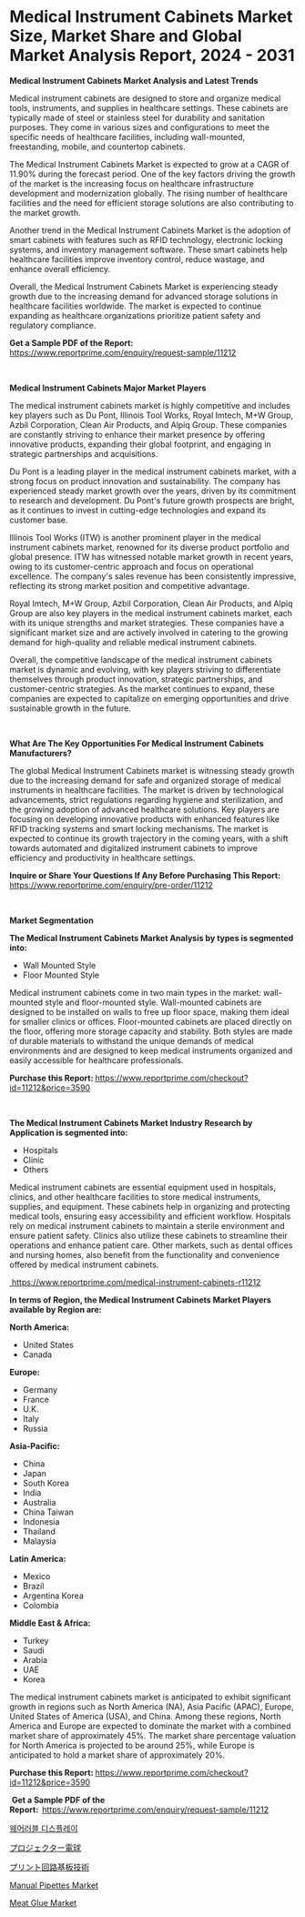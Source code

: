 <p><h1>Medical Instrument Cabinets Market Size, Market Share and Global Market Analysis Report, 2024 - 2031</h1></p><p><strong>Medical Instrument Cabinets Market Analysis and Latest Trends</strong></p>
<p><p>Medical instrument cabinets are designed to store and organize medical tools, instruments, and supplies in healthcare settings. These cabinets are typically made of steel or stainless steel for durability and sanitation purposes. They come in various sizes and configurations to meet the specific needs of healthcare facilities, including wall-mounted, freestanding, mobile, and countertop cabinets.</p><p>The Medical Instrument Cabinets Market is expected to grow at a CAGR of 11.90% during the forecast period. One of the key factors driving the growth of the market is the increasing focus on healthcare infrastructure development and modernization globally. The rising number of healthcare facilities and the need for efficient storage solutions are also contributing to the market growth.</p><p>Another trend in the Medical Instrument Cabinets Market is the adoption of smart cabinets with features such as RFID technology, electronic locking systems, and inventory management software. These smart cabinets help healthcare facilities improve inventory control, reduce wastage, and enhance overall efficiency.</p><p>Overall, the Medical Instrument Cabinets Market is experiencing steady growth due to the increasing demand for advanced storage solutions in healthcare facilities worldwide. The market is expected to continue expanding as healthcare organizations prioritize patient safety and regulatory compliance.</p></p>
<p><strong>Get a Sample PDF of the Report:&nbsp;</strong> <a href="https://www.reportprime.com/enquiry/request-sample/11212">https://www.reportprime.com/enquiry/request-sample/11212</a></p>
<p>&nbsp;</p>
<p><strong>Medical Instrument Cabinets Major Market Players</strong></p>
<p><p>The medical instrument cabinets market is highly competitive and includes key players such as Du Pont, Illinois Tool Works, Royal Imtech, M+W Group, Azbil Corporation, Clean Air Products, and Alpiq Group. These companies are constantly striving to enhance their market presence by offering innovative products, expanding their global footprint, and engaging in strategic partnerships and acquisitions.</p><p>Du Pont is a leading player in the medical instrument cabinets market, with a strong focus on product innovation and sustainability. The company has experienced steady market growth over the years, driven by its commitment to research and development. Du Pont's future growth prospects are bright, as it continues to invest in cutting-edge technologies and expand its customer base.</p><p>Illinois Tool Works (ITW) is another prominent player in the medical instrument cabinets market, renowned for its diverse product portfolio and global presence. ITW has witnessed notable market growth in recent years, owing to its customer-centric approach and focus on operational excellence. The company's sales revenue has been consistently impressive, reflecting its strong market position and competitive advantage.</p><p>Royal Imtech, M+W Group, Azbil Corporation, Clean Air Products, and Alpiq Group are also key players in the medical instrument cabinets market, each with its unique strengths and market strategies. These companies have a significant market size and are actively involved in catering to the growing demand for high-quality and reliable medical instrument cabinets.</p><p>Overall, the competitive landscape of the medical instrument cabinets market is dynamic and evolving, with key players striving to differentiate themselves through product innovation, strategic partnerships, and customer-centric strategies. As the market continues to expand, these companies are expected to capitalize on emerging opportunities and drive sustainable growth in the future.</p></p>
<p>&nbsp;</p>
<p><strong>What Are The Key Opportunities For Medical Instrument Cabinets Manufacturers?</strong></p>
<p><p>The global Medical Instrument Cabinets market is witnessing steady growth due to the increasing demand for safe and organized storage of medical instruments in healthcare facilities. The market is driven by technological advancements, strict regulations regarding hygiene and sterilization, and the growing adoption of advanced healthcare solutions. Key players are focusing on developing innovative products with enhanced features like RFID tracking systems and smart locking mechanisms. The market is expected to continue its growth trajectory in the coming years, with a shift towards automated and digitalized instrument cabinets to improve efficiency and productivity in healthcare settings.</p></p>
<p><strong>Inquire or Share Your Questions If Any Before Purchasing This Report:</strong> <a href="https://www.reportprime.com/enquiry/pre-order/11212">https://www.reportprime.com/enquiry/pre-order/11212</a></p>
<p>&nbsp;</p>
<p><strong>Market Segmentation</strong></p>
<p><strong>The Medical Instrument Cabinets Market Analysis by types is segmented into:</strong></p>
<p><ul><li>Wall Mounted Style</li><li>Floor Mounted Style</li></ul></p>
<p><p>Medical instrument cabinets come in two main types in the market: wall-mounted style and floor-mounted style. Wall-mounted cabinets are designed to be installed on walls to free up floor space, making them ideal for smaller clinics or offices. Floor-mounted cabinets are placed directly on the floor, offering more storage capacity and stability. Both styles are made of durable materials to withstand the unique demands of medical environments and are designed to keep medical instruments organized and easily accessible for healthcare professionals.</p></p>
<p><strong>Purchase this Report:&nbsp;</strong><a href="https://www.reportprime.com/checkout?id=11212&price=3590">https://www.reportprime.com/checkout?id=11212&price=3590</a></p>
<p>&nbsp;</p>
<p><strong>The Medical Instrument Cabinets Market Industry Research by Application is segmented into:</strong></p>
<p><ul><li>Hospitals</li><li>Clinic</li><li>Others</li></ul></p>
<p><p>Medical instrument cabinets are essential equipment used in hospitals, clinics, and other healthcare facilities to store medical instruments, supplies, and equipment. These cabinets help in organizing and protecting medical tools, ensuring easy accessibility and efficient workflow. Hospitals rely on medical instrument cabinets to maintain a sterile environment and ensure patient safety. Clinics also utilize these cabinets to streamline their operations and enhance patient care. Other markets, such as dental offices and nursing homes, also benefit from the functionality and convenience offered by medical instrument cabinets.</p></p>
<p><a href="https://www.reportprime.com/medical-instrument-cabinets-r11212">&nbsp;https://www.reportprime.com/medical-instrument-cabinets-r11212</a></p>
<p><strong>In terms of Region, the Medical Instrument Cabinets Market Players available by Region are:</strong></p>
<p>
    <p> <strong> North America: </strong>
        <ul>
            <li>United States</li>
            <li>Canada</li>
        </ul>
        </p> 
    <p> <strong> Europe: </strong>
        <ul>
            <li>Germany</li>
            <li>France</li>
            <li>U.K.</li>
            <li>Italy</li>
            <li>Russia</li>
        </ul>
        </p> 
    <p> <strong> Asia-Pacific: </strong>
        <ul>
            <li>China</li>
            <li>Japan</li>
            <li>South Korea</li>
            <li>India</li>
            <li>Australia</li>
            <li>China Taiwan</li>
            <li>Indonesia</li>
            <li>Thailand</li>
            <li>Malaysia</li>
        </ul>
        </p> 
    <p> <strong> Latin America: </strong>
        <ul>
            <li>Mexico</li>
            <li>Brazil</li>
            <li>Argentina Korea</li>
            <li>Colombia</li>
        </ul>
        </p> 
    <p> <strong> Middle East & Africa: </strong>
        <ul>
            <li>Turkey</li>
            <li>Saudi</li>
            <li>Arabia</li>
            <li>UAE</li>
            <li>Korea</li>
        </ul>
    </p>
    </p>
<p><p>The medical instrument cabinets market is anticipated to exhibit significant growth in regions such as North America (NA), Asia Pacific (APAC), Europe, United States of America (USA), and China. Among these regions, North America and Europe are expected to dominate the market with a combined market share of approximately 45%. The market share percentage valuation for North America is projected to be around 25%, while Europe is anticipated to hold a market share of approximately 20%.</p></p>
<p><strong>Purchase this Report: </strong><a href="https://www.reportprime.com/checkout?id=11212&price=3590">https://www.reportprime.com/checkout?id=11212&price=3590</a></p>
<p>&nbsp;<strong>Get a Sample PDF of the Report:&nbsp;&nbsp;</strong><a href="https://www.reportprime.com/enquiry/request-sample/11212">https://www.reportprime.com/enquiry/request-sample/11212</a></p>
<p><strong></strong></p>
<p><p><a href="https://medium.com/@codinchelcea2022/%EC%B0%A9%EC%9A%A9%ED%98%95-%EB%94%94%EC%8A%A4%ED%94%8C%EB%A0%88%EC%9D%B4-%EC%8B%9C%EC%9E%A5-%EC%9C%A0%ED%98%95-%EC%9D%91%EC%9A%A9-%EB%B0%8F-%EC%A7%80%EB%A6%AC%EC%A0%81-%ED%8F%89%EA%B0%80%EB%A5%BC-%EC%A2%85%ED%95%A9%EC%A0%81%EC%9C%BC%EB%A1%9C-%EA%B2%80%ED%86%A0-188f9fe0c339">웨어러블 디스플레이</a></p><p><a href="https://medium.com/@redsalmon1949/%E3%83%97%E3%83%AD%E3%82%B8%E3%82%A7%E3%82%AF%E3%82%BF%E3%83%BC%E3%83%A9%E3%83%B3%E3%83%97%E3%81%AE%E5%B8%82%E5%A0%B4%E8%A6%8F%E6%A8%A1-%E5%B8%82%E5%A0%B4%E5%B1%95%E6%9C%9B%E3%81%A8%E5%B8%82%E5%A0%B4%E4%BA%88%E6%B8%AC-2024%E5%B9%B4%E3%81%8B%E3%82%892031%E5%B9%B4-1314091138c2">プロジェクター電球</a></p><p><a href="https://github.com/vlcostes/Market-Research-Report-List-1/blob/main/236196382406.md">プリント回路基板技術</a></p><p><a href="https://github.com/angeliabkratze/Market-Research-Report-List-1/blob/main/manual-pipettes-market.md">Manual Pipettes Market</a></p><p><a href="https://github.com/EveKerluke2023/Market-Research-Report-List-1/blob/main/meat-glue-market.md">Meat Glue Market</a></p></p>